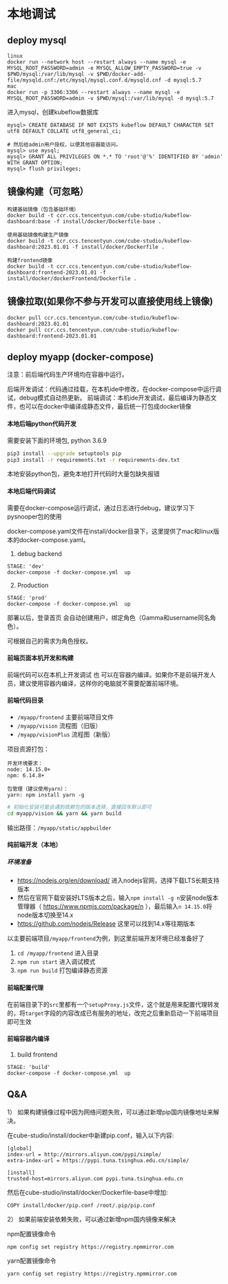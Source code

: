 
# 本地调试

## deploy mysql

```
linux
docker run --network host --restart always --name mysql -e MYSQL_ROOT_PASSWORD=admin -e MYSQL_ALLOW_EMPTY_PASSWORD=true -v $PWD/mysql:/var/lib/mysql -v $PWD/docker-add-file/mysqld.cnf:/etc/mysql/mysql.conf.d/mysqld.cnf -d mysql:5.7
mac
docker run -p 3306:3306 --restart always --name mysql -e MYSQL_ROOT_PASSWORD=admin -v $PWD/mysql:/var/lib/mysql -d mysql:5.7

```
进入mysql，创建kubeflow数据库
```
mysql> CREATE DATABASE IF NOT EXISTS kubeflow DEFAULT CHARACTER SET utf8 DEFAULT COLLATE utf8_general_ci;

# 然后给admin用户授权，以便其他容器能访问。
mysql> use mysql;
mysql> GRANT ALL PRIVILEGES ON *.* TO 'root'@'%' IDENTIFIED BY 'admin' WITH GRANT OPTION; 
mysql> flush privileges;
```

## 镜像构建（可忽略）

```
构建基础镜像（包含基础环境）
docker build -t ccr.ccs.tencentyun.com/cube-studio/kubeflow-dashboard:base -f install/docker/Dockerfile-base .

使用基础镜像构建生产镜像
docker build -t ccr.ccs.tencentyun.com/cube-studio/kubeflow-dashboard:2023.01.01 -f install/docker/Dockerfile .

构建frontend镜像
docker build -t ccr.ccs.tencentyun.com/cube-studio/kubeflow-dashboard:frontend-2023.01.01 -f install/docker/dockerFrontend/Dockerfile .
```

## 镜像拉取(如果你不参与开发可以直接使用线上镜像)
```
docker pull ccr.ccs.tencentyun.com/cube-studio/kubeflow-dashboard:2023.01.01
docker pull ccr.ccs.tencentyun.com/cube-studio/kubeflow-dashboard:frontend-2023.01.01
```

## deploy myapp (docker-compose)

注意：前后端代码生产环境均在容器中运行。

后端开发调试：代码通过挂载，在本机ide中修改，在docker-compose中运行调试，debug模式自动热更新。
前端调试：本机ide开发调试，最后编译为静态文件，也可以在docker中编译成静态文件，最后统一打包成docker镜像

#### 本地后端python代码开发

需要安装下面的环境包, python 3.6.9

```bash
pip3 install --upgrade setuptools pip 
pip3 install -r requirements.txt -r requirements-dev.txt 
```
本地安装python包，避免本地打开代码时大量包缺失报错

#### 本地后端代码调试

需要在docker-compose运行调试，通过日志进行debug，建议学习下pysnooper包的使用

docker-compose.yaml文件在install/docker目录下，这里提供了mac和linux版本的docker-compose.yaml。

1) debug backend
```
STAGE: 'dev'
docker-compose -f docker-compose.yml  up
```
2) Production
```
STAGE: 'prod'
docker-compose -f docker-compose.yml  up
```

部署以后，登录首页 会自动创建用户，绑定角色（Gamma和username同名角色）。

可根据自己的需求为角色授权。

#### 前端页面本机开发和构建

前端代码可以在本机上开发调试  也 可以在容器内编译。如果你不是前端开发人员，建议使用容器内编译，这样你的电脑就不需要配置前端环境。

#### 前端代码目录

- `/myapp/frontend` 主要前端项目文件
- `/myapp/vision` 流程图（旧版）
- `/myapp/visionPlus` 流程图（新版）

项目资源打包：
```
开发环境要求：
node: 14.15.0+
npm: 6.14.8+

包管理（建议使用yarn）：
yarn: npm install yarn -g

```
```sh
# 初始化安装可能会遇到依赖包的版本选择，直接回车默认即可
cd myapp/vision && yarn && yarn build
```
输出路径：`/myapp/static/appbuilder`
#### 纯前端开发（本地）

##### 环境准备

- https://nodejs.org/en/download/ 进入nodejs官网，选择下载LTS长期支持版本
- 然后在官网下载安装好LTS版本之后，输入`npm install -g n`安装node版本管理器（ https://www.npmjs.com/package/n ），最后输入`n 14.15.0`将node版本切换至14.x
- https://github.com/nodejs/Release 这里可以找到14.x等往期版本


以主要前端项目`/myapp/frontend`为例，到这里前端开发环境已经准备好了

1. `cd /myapp/frontend` 进入目录
2. `npm run start` 进入调试模式
3. `npm run build` 打包编译静态资源
#### 前端配置代理

在前端目录下的`src`里都有一个`setupProxy.js`文件，这个就是用来配置代理转发的，将`target`字段的内容改成已有服务的地址，改完之后重新启动一下前端项目即可生效
#### 前端容器内编译

1) build frontend
```
STAGE: 'build'
docker-compose -f docker-compose.yml  up
```

## Q&A
1） 如果构建镜像过程中因为网络问题失败，可以通过新增pip国内镜像地址来解决。

在cube-studio/install/docker中新建pip.conf，输入以下内容: 
```
[global]
index-url = http://mirrors.aliyun.com/pypi/simple/
extra-index-url = https://pypi.tuna.tsinghua.edu.cn/simple/

[install]
trusted-host=mirrors.aliyun.com pypi.tuna.tsinghua.edu.cn
```
然后在cube-studio/install/docker/Dockerfile-base中增加:

```
COPY install/docker/pip.conf /root/.pip/pip.conf
```

2） 如果前端安装依赖失败，可以通过新增npm国内镜像来解决

npm配置镜像命令
```
npm config set registry https://registry.npmmirror.com
```

yarn配置镜像命令
```
yarn config set registry https://registry.npmmirror.com
```
